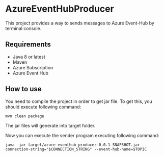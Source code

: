 # AzureEventHubProducer

This project provides a way to sends messages to Azure Event-Hub by terminal console.


## Requirements

* Java 8 or latest
* Maven
* Azure Subscription
* Azure Event Hub

## How to use 

You need to compile the project in order to get jar file. To get this, you should execute following command:
```
mvn clean package
```
The jar files will generate into target folder.

Now you can execute the sender program executing following command:
```
java -jar target/azure-eventhub-producer-0.0.1-SNAPSHOT.jar --connection-string="$CONNECTION_STRING" --event-hub-name=$TOPIC
```
